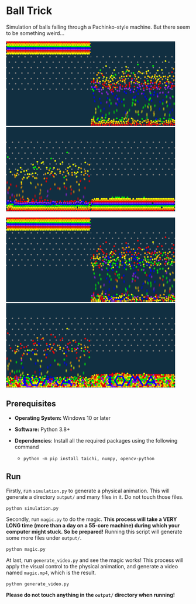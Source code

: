 # Ball Trick

Simulation of balls falling through a Pachinko-style machine. But there seem to be something weird...

<img src="figures/rainbow_0.png" style="zoom:33%;" /><img src="figures/rainbow_80.png" style="zoom:33%;" /><img src="figures/rainbow_100.png" style="zoom:33%;" /><img src="figures/rainbow_204.png" style="zoom:33%;" />

<img src="figures/letter_0.png" style="zoom:33%;" /><img src="figures/letter_80.png" style="zoom:33%;" /><img src="figures/letter_100.png" style="zoom:33%;" /><img src="figures/letter_204.png" style="zoom:33%;" />

## Prerequisites

- **Operating System:** Windows 10 or later

- **Software:** Python 3.8+

- **Dependencies**: Install all the required packages using the following command

  - ```
    python -m pip install taichi, numpy, opencv-python
    ```

## Run

Firstly, run `simulation.py` to generate a physical animation. This will generate a directory `output/` and many files in it. Do not touch those files.

```
python simulation.py
```

Secondly, run `magic.py` to do the magic. **This process will take a VERY LONG time (more than a day on a 55-core machine) during which your computer might stuck. So be prepared!** Running this script will generate some more files under `output/`.

```
python magic.py
```

At last, run `generate_video.py` and see the magic works! This process will apply the visual control to the physical animation, and generate a video named `magic.mp4`, which is the result.

```
python generate_video.py
```

**Please do not touch anything in the  `output/` directory when running!**
